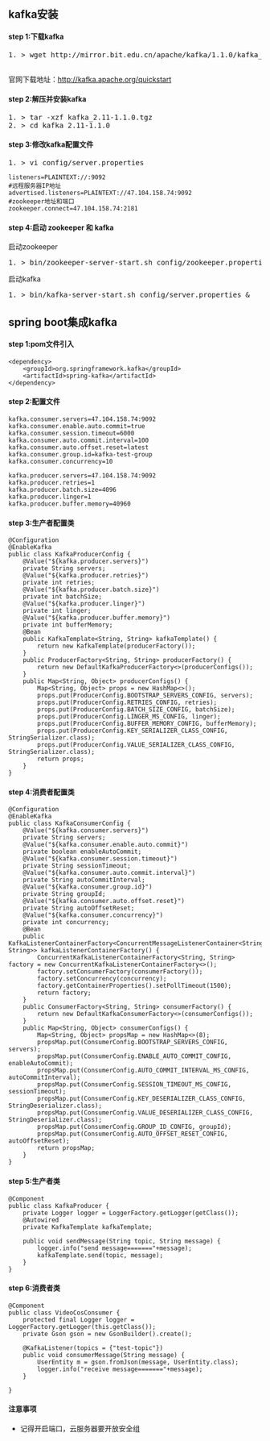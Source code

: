 ## kafka安装
#### step 1:下载kafka  
<pre>
1. > wget http://mirror.bit.edu.cn/apache/kafka/1.1.0/kafka_2.11-1.1.0.tgz

</pre>

官网下载地址：http://kafka.apache.org/quickstart
#### step 2:解压并安装kafka
<pre>
1. > tar -xzf kafka_2.11-1.1.0.tgz
2. > cd kafka_2.11-1.1.0
</pre>

#### step 3:修改kafka配置文件
<pre>
1. > vi config/server.properties
</pre>

    listeners=PLAINTEXT://:9092
    #远程服务器IP地址
    advertised.listeners=PLAINTEXT://47.104.158.74:9092
    #zookeeper地址和端口
    zookeeper.connect=47.104.158.74:2181

#### step 4:启动 zookeeper 和 kafka
启动zookeeper
<pre>
1. > bin/zookeeper-server-start.sh config/zookeeper.properties &  
</pre>
启动kafka  
<pre>
1. > bin/kafka-server-start.sh config/server.properties &
</pre>
    
## spring boot集成kafka
#### step 1:pom文件引入
    
	<dependency>
	    <groupId>org.springframework.kafka</groupId>
	    <artifactId>spring-kafka</artifactId>
	</dependency>
    
#### step 2:配置文件
    kafka.consumer.servers=47.104.158.74:9092
    kafka.consumer.enable.auto.commit=true
    kafka.consumer.session.timeout=6000
    kafka.consumer.auto.commit.interval=100
    kafka.consumer.auto.offset.reset=latest
    kafka.consumer.group.id=kafka-test-group
    kafka.consumer.concurrency=10

    kafka.producer.servers=47.104.158.74:9092
    kafka.producer.retries=1
    kafka.producer.batch.size=4096
    kafka.producer.linger=1
    kafka.producer.buffer.memory=40960
    
#### step 3:生产者配置类
	@Configuration
	@EnableKafka
	public class KafkaProducerConfig {
	    @Value("${kafka.producer.servers}")
	    private String servers;
	    @Value("${kafka.producer.retries}")
	    private int retries;
	    @Value("${kafka.producer.batch.size}")
	    private int batchSize;
	    @Value("${kafka.producer.linger}")
	    private int linger;
	    @Value("${kafka.producer.buffer.memory}")
	    private int bufferMemory;
	    @Bean
	    public KafkaTemplate<String, String> kafkaTemplate() {
	        return new KafkaTemplate(producerFactory());
	    }
	    public ProducerFactory<String, String> producerFactory() {
	        return new DefaultKafkaProducerFactory<>(producerConfigs());
	    }
	    public Map<String, Object> producerConfigs() {
	        Map<String, Object> props = new HashMap<>();
	        props.put(ProducerConfig.BOOTSTRAP_SERVERS_CONFIG, servers);
	        props.put(ProducerConfig.RETRIES_CONFIG, retries);
	        props.put(ProducerConfig.BATCH_SIZE_CONFIG, batchSize);
	        props.put(ProducerConfig.LINGER_MS_CONFIG, linger);
	        props.put(ProducerConfig.BUFFER_MEMORY_CONFIG, bufferMemory);
	        props.put(ProducerConfig.KEY_SERIALIZER_CLASS_CONFIG, StringSerializer.class);
	        props.put(ProducerConfig.VALUE_SERIALIZER_CLASS_CONFIG, StringSerializer.class);
	        return props;
	    }
	}

#### step 4:消费者配置类
	@Configuration
	@EnableKafka
	public class KafkaConsumerConfig {
	    @Value("${kafka.consumer.servers}")
	    private String servers;
	    @Value("${kafka.consumer.enable.auto.commit}")
	    private boolean enableAutoCommit;
	    @Value("${kafka.consumer.session.timeout}")
	    private String sessionTimeout;
	    @Value("${kafka.consumer.auto.commit.interval}")
	    private String autoCommitInterval;
	    @Value("${kafka.consumer.group.id}")
	    private String groupId;
	    @Value("${kafka.consumer.auto.offset.reset}")
	    private String autoOffsetReset;
	    @Value("${kafka.consumer.concurrency}")
	    private int concurrency;
	    @Bean
	    public KafkaListenerContainerFactory<ConcurrentMessageListenerContainer<String, String>> kafkaListenerContainerFactory() {
	        ConcurrentKafkaListenerContainerFactory<String, String> factory = new ConcurrentKafkaListenerContainerFactory<>();
	        factory.setConsumerFactory(consumerFactory());
	        factory.setConcurrency(concurrency);
	        factory.getContainerProperties().setPollTimeout(1500);
	        return factory;
	    }
	    public ConsumerFactory<String, String> consumerFactory() {
	        return new DefaultKafkaConsumerFactory<>(consumerConfigs());
	    }
	    public Map<String, Object> consumerConfigs() {
	        Map<String, Object> propsMap = new HashMap<>(8);
	        propsMap.put(ConsumerConfig.BOOTSTRAP_SERVERS_CONFIG, servers);
	        propsMap.put(ConsumerConfig.ENABLE_AUTO_COMMIT_CONFIG, enableAutoCommit);
	        propsMap.put(ConsumerConfig.AUTO_COMMIT_INTERVAL_MS_CONFIG, autoCommitInterval);
	        propsMap.put(ConsumerConfig.SESSION_TIMEOUT_MS_CONFIG, sessionTimeout);
	        propsMap.put(ConsumerConfig.KEY_DESERIALIZER_CLASS_CONFIG, StringDeserializer.class);
	        propsMap.put(ConsumerConfig.VALUE_DESERIALIZER_CLASS_CONFIG, StringDeserializer.class);
	        propsMap.put(ConsumerConfig.GROUP_ID_CONFIG, groupId);
	        propsMap.put(ConsumerConfig.AUTO_OFFSET_RESET_CONFIG, autoOffsetReset);
	        return propsMap;
	    }
	}
#### step 5:生产者类
	@Component
	public class KafkaProducer {
	    private Logger logger = LoggerFactory.getLogger(getClass());
	    @Autowired
	    private KafkaTemplate kafkaTemplate;
	
	    public void sendMessage(String topic, String message) {
	        logger.info("send message======="+message);
	        kafkaTemplate.send(topic, message);
	    }
	}
#### step 6:消费者类
	@Component
	public class VideoCosConsumer {
	    protected final Logger logger = LoggerFactory.getLogger(this.getClass());
	    private Gson gson = new GsonBuilder().create();
	
	    @KafkaListener(topics = {"test-topic"})
	    public void consumerMessage(String message) {
	        UserEntity m = gson.fromJson(message, UserEntity.class);
	        logger.info("receive message======="+message);
	    }
	
	}
	
#### 注意事项
+ 记得开启端口，云服务器要开放安全组

